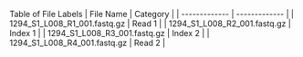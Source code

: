 Table of File Labels
| File Name  | Category |
| ------------- | ------------- |
| 1294_S1_L008_R1_001.fastq.gz  | Read 1 |
| 1294_S1_L008_R2_001.fastq.gz  | Index 1 |
| 1294_S1_L008_R3_001.fastq.gz  | Index 2 |
| 1294_S1_L008_R4_001.fastq.gz  | Read 2 |
